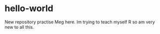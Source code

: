 # hello-world
New repository practise
Meg here.  Im trying to teach myself R so am very new to all this.
